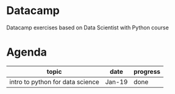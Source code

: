 # Datacamp
Datacamp exercises based on Data Scientist with Python course

# Agenda

topic	| date	| progress
----- | ----- | --------
intro to python for data science	| Jan-19	| done




